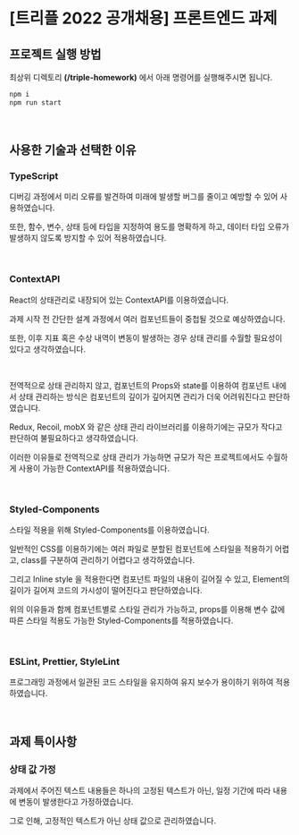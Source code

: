 # [트리플 2022 공개채용] 프론트엔드 과제

## 프로젝트 실행 방법

최상위 디렉토리 **(/triple-homework)** 에서 아래 명령어를 실행해주시면 됩니다.

```bash
npm i
npm run start
```

&nbsp;
&nbsp;

## 사용한 기술과 선택한 이유

### TypeScript

디버깅 과정에서 미리 오류를 발견하여 미래에 발생할 버그를 줄이고 예방할 수 있어 사용하였습니다.

또한, 함수, 변수, 상태 등에 타입을 지정하여 용도를 명확하게 하고, 데이터 타입 오류가 발생하지 않도록 방지할 수 있어 적용하였습니다.

&nbsp;

### ContextAPI

React의 상태관리로 내장되어 있는 ContextAPI를 이용하였습니다.

과제 시작 전 간단한 설계 과정에서 여러 컴포넌트들이 중첩될 것으로 예상하였습니다.

또한, 이후 지표 혹은 수상 내역이 변동이 발생하는 경우 상태 관리를 수월할 필요성이 있다고 생각하였습니다.

&nbsp;

전역적으로 상태 관리하지 않고, 컴포넌트의 Props와 state를 이용하여 컴포넌트 내에서 상태 관리하는 방식은 컴포넌트의 깊이가 깊어지면 관리가 더욱 어려워진다고 판단하였습니다.

Redux, Recoil, mobX 와 같은 상태 관리 라이브러리를 이용하기에는 규모가 작다고 판단하여 불필요하다고 생각하였습니다.

이러한 이유들로 전역적으로 상태 관리가 가능하면 규모가 작은 프로젝트에서도 수월하게 사용이 가능한 ContextAPI를 적용하였습니다.

&nbsp;

### Styled-Components

스타일 적용을 위해 Styled-Components를 이용하였습니다.

일반적인 CSS를 이용하기에는 여러 파일로 분할된 컴포넌트에 스타일을 적용하기 어렵고, class를 구분하여 관리하기 어렵다고 생각하였습니다.

그리고 Inline style 을 적용한다면 컴포넌트 파일의 내용이 길어질 수 있고, Element의 길이가 길어져 코드의 가시성이 떨어진다고 판단하였습니다.

위의 이유들과 함께 컴포넌트별로 스타일 관리가 가능하고, props를 이용해 변수 값에 따른 스타일 적용도 가능한 Styled-Components를 적용하였습니다.

&nbsp;

### ESLint, Prettier, StyleLint

프로그래밍 과정에서 일관된 코드 스타일을 유지하여 유지 보수가 용이하기 위하여 적용하였습니다.

&nbsp;
&nbsp;

## 과제 특이사항

### 상태 값 가정

과제에서 주어진 텍스트 내용들은 하나의 고정된 텍스트가 아닌, 일정 기간에 따라 내용에 변동이 발생한다고 가정하였습니다.

그로 인해, 고정적인 텍스트가 아닌 상태 값으로 관리하였습니다.
